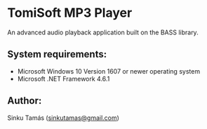 TomiSoft MP3 Player
===================

An advanced audio playback application built on the BASS library.

System requirements:
--------------------
  - Microsoft Windows 10 Version 1607 or newer operating system
  - Microsoft .NET Framework 4.6.1
  
Author:
-------
Sinku Tamás (sinkutamas@gmail.com)
